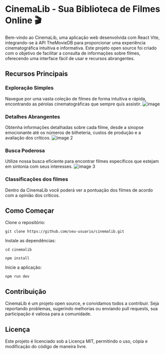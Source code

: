 # CinemaLib - Sua Biblioteca de Filmes Online 🎬

Bem-vindo ao CinemaLib, uma aplicação web desenvolvida com React Vite, integrando-se à API TheMovieDB para proporcionar uma experiência cinematográfica intuitiva e informativa. Este projeto open source foi criado com o objetivo de facilitar a consulta de informações sobre filmes, oferecendo uma interface fácil de usar e recursos abrangentes.

## Recursos Principais
### Exploração Simples
Navegue por uma vasta coleção de filmes de forma intuitiva e rápida, encontrando as pérolas cinematográficas que sempre quis assistir.
![image](https://github.com/FilipeGabrielRocha/projetos-filmes/assets/94459039/3e7e411a-d7c7-4326-9b13-f7e2cfe12e5f)

### Detalhes Abrangentes
Obtenha informações detalhadas sobre cada filme, desde a sinopse emocionante até os números de bilheteria, custos de produção e a avaliação dos críticos.
![image 2](https://github.com/FilipeGabrielRocha/projetos-filmes/assets/94459039/2b7354b1-3bda-4662-b2b8-47343e558d8f)

### Busca Poderosa
Utilize nossa busca eficiente para encontrar filmes específicos que estejam em sintonia com seus interesses.
![image 3](https://github.com/FilipeGabrielRocha/projetos-filmes/assets/94459039/cd365509-b232-43ac-97c3-050fd6891779)

### Classificações dos filmes
Dentro da CinemaLib você poderá ver a pontuação dos filmes de acordo com a opinião dos críticos.

## Como Começar
Clone o repositório:
```
git clone https://github.com/seu-usuario/cinemalib.git
```

Instale as dependências:

```
cd cinemalib
```
```
npm install
```

Inicie a aplicação:
```
npm run dev
```
## Contribuição
CinemaLib é um projeto open source, e convidamos todos a contribuir. Seja reportando problemas, sugerindo melhorias ou enviando pull requests, sua participação é valiosa para a comunidade.

## Licença
Este projeto é licenciado sob a Licença MIT, permitindo o uso, cópia e modificação do código de maneira livre.
 
